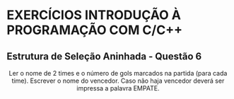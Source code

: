 # EXERCÍCIOS INTRODUÇÃO À PROGRAMAÇÃO COM C/C++ #

## Estrutura de Seleção Aninhada - Questão 6 ##

<p align="center">
Ler o nome de 2 times e o número de gols marcados na partida (para cada time). Escrever o nome do vencedor. Caso não haja vencedor deverá ser impressa a palavra EMPATE. </p>
